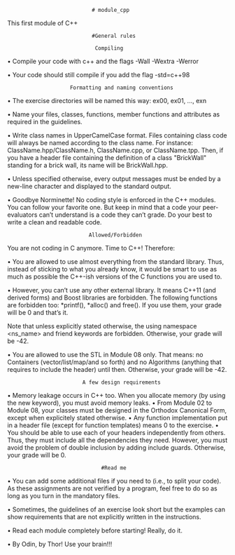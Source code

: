                                # module_cpp
This first module of C++

                               #General rules

                                Compiling

• Compile your code with c++ and the flags -Wall -Wextra -Werror

• Your code should still compile if you add the flag -std=c++98


                        Formatting and naming conventions


• The exercise directories will be named this way: ex00, ex01, ..., exn

• Name your files, classes, functions, member functions and attributes as required in
the guidelines.

• Write class names in UpperCamelCase format. Files containing class code will always be named according to the class name. For instance: ClassName.hpp/ClassName.h, ClassName.cpp, or ClassName.tpp. Then, if you have a header file containing the definition of a class "BrickWall" standing for a brick wall, its name will be BrickWall.hpp.

• Unless specified otherwise, every output messages must be ended by a new-line character and displayed to the standard output.

• Goodbye Norminette! No coding style is enforced in the C++ modules. You can follow your favorite one. But keep in mind that a code your peer-evaluators can’t understand is a code they can’t grade. Do your best to write a clean and readable code.



                              Allowed/Forbidden


You are not coding in C anymore. Time to C++! Therefore:

• You are allowed to use almost everything from the standard library. Thus, instead of sticking to what you already know, it would be smart to use as much as possible the C++-ish versions of the C functions you are used to.

• However, you can’t use any other external library. It means C++11 (and derived forms) and Boost libraries are forbidden. The following functions are forbidden too: *printf(), *alloc() and free(). If you use them, your grade will be 0 and that’s it.

Note that unless explicitly stated otherwise, the using namespace <ns_name> and friend keywords are forbidden. Otherwise, your grade will be -42.

• You are allowed to use the STL in Module 08 only. That means: no Containers (vector/list/map/and so forth) and no Algorithms (anything that requires to include the <algorithm> header) until then. Otherwise, your grade will be -42.
  
  
                            A few design requirements
  
  
• Memory leakage occurs in C++ too. When you allocate memory (by using the new keyword), you must avoid memory leaks.
• From Module 02 to Module 08, your classes must be designed in the Orthodox Canonical Form, except when explicitely stated otherwise.
• Any function implementation put in a header file (except for function templates) means 0 to the exercise.
• You should be able to use each of your headers independently from others. Thus, they must include all the dependencies they need. However, you must avoid the problem of double inclusion by adding include guards. Otherwise, your grade will be 0.
  
                                  #Read me

• You can add some additional files if you need to (i.e., to split your code). As these assignments are not verified by a program, feel free to do so as long as you turn in the mandatory files.
  
• Sometimes, the guidelines of an exercise look short but the examples can show requirements that are not explicitly written in the instructions.
  
• Read each module completely before starting! Really, do it.
  
• By Odin, by Thor! Use your brain!!!
